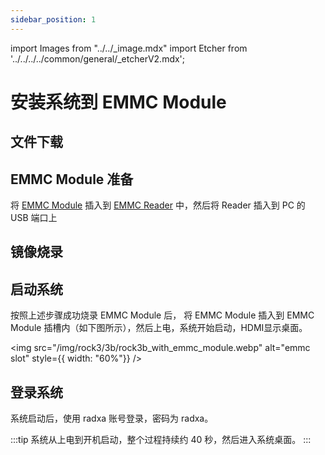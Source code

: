 ```yaml
---
sidebar_position: 1
---
```


import Images from "../../\_image.mdx"
import Etcher from '../../../../common/general/\_etcherV2.mdx';

# 安装系统到 EMMC Module

## 文件下载

<Images loader={false} system_img={true} spi_img={false} />

## EMMC Module 准备

将 [EMMC Module](/accessories/emmc_module) 插入到 [EMMC Reader](/accessories/emmc_reader.md) 中，然后将 Reader 插入到 PC 的 USB 端口上

## 镜像烧录

<Etcher/>

## 启动系统

按照上述步骤成功烧录 EMMC Module 后， 将 EMMC Module 插入到 EMMC Module 插槽内（如下图所示），然后上电，系统开始启动，HDMI显示桌面。

<img
src="/img/rock3/3b/rock3b_with_emmc_module.webp"
alt="emmc slot"
style={{ width: "60%"}}
/>

## 登录系统

系统启动后，使用 radxa 账号登录，密码为 radxa。

:::tip
系统从上电到开机启动，整个过程持续约 40 秒，然后进入系统桌面。
:::
